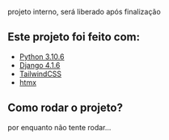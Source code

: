 projeto interno, será liberado após finalização




## Este projeto foi feito com:

* [Python 3.10.6](https://www.python.org/)
* [Django 4.1.6](https://www.djangoproject.com/)
* [TailwindCSS](https://tailwindcss.com/)
* [htmx](https://htmx.org)

## Como rodar o projeto?
por enquanto não tente rodar...
